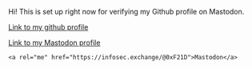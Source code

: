 Hi! This is set up right now for verifying my Github profile on Mastodon. 

[Link to my github profile](https://github.com/0xF21D)

[Link to my Mastodon profile](https://infosec.exchange/@0xF21D)

`<a rel="me" href="https://infosec.exchange/@0xF21D">Mastodon</a>`
